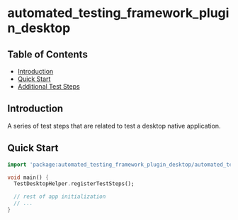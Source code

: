 # automated_testing_framework_plugin_desktop

## Table of Contents

* [Introduction](#introduction)
* [Quick Start](#quick-start)
* [Additional Test Steps](https://github.com/peiffer-innovations/automated_testing_framework_plugin_desktop/blob/main/documentation/STEPS.md)


## Introduction

A series of test steps that are related to test a desktop native application.


## Quick Start

```dart
import 'package:automated_testing_framework_plugin_desktop/automated_testing_framework_plugin_desktop.dart';

void main() {
  TestDesktopHelper.registerTestSteps();

  // rest of app initialization
  // ...
}
```

